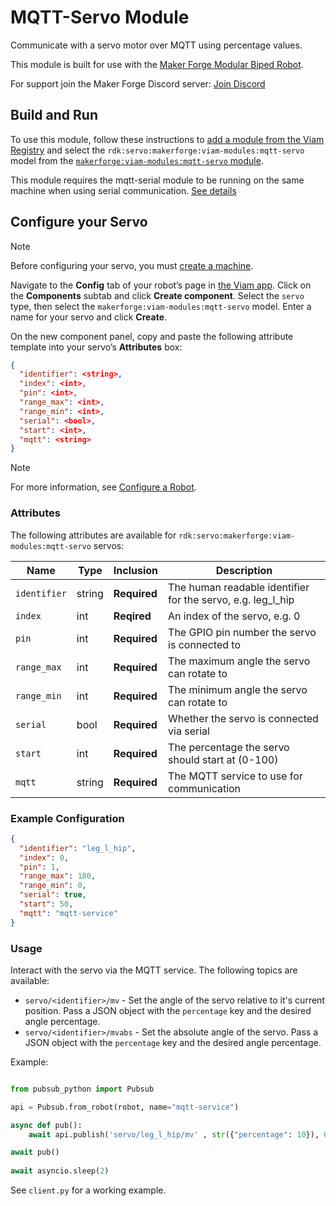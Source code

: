 # MQTT-Servo Module

Communicate with a servo motor over MQTT using percentage values.

This module is built for use with the [Maker Forge Modular Biped Robot](https://github.com/makerforgetech/modular-biped).

For support join the Maker Forge Discord server: [Join Discord](https://bit.ly/makerforge-community)

## Build and Run

To use this module, follow these instructions to [add a module from the Viam Registry](https://docs.viam.com/registry/configure/#add-a-modular-resource-from-the-viam-registry) and select the `rdk:servo:makerforge:viam-modules:mqtt-servo` model from the [`makerforge:viam-modules:mqtt-servo` module](https://app.viam.com/module/rdk/makerforge:viam-modules:mqtt-servo).

This module requires the mqtt-serial module to be running on the same machine when using serial communication. [See details](https://github.com/makerforgetech/viam-modules/tree/main/mqtt-serial)

## Configure your Servo

> [!NOTE]  
> Before configuring your servo, you must [create a machine](https://docs.viam.com/manage/fleet/machines/#add-a-new-machine).

Navigate to the **Config** tab of your robot’s page in [the Viam app](https://app.viam.com/).
Click on the **Components** subtab and click **Create component**.
Select the `servo` type, then select the `makerforge:viam-modules:mqtt-servo` model. 
Enter a name for your servo and click **Create**.

On the new component panel, copy and paste the following attribute template into your servo’s **Attributes** box:

```json
{
  "identifier": <string>,
  "index": <int>,
  "pin": <int>,
  "range_max": <int>,
  "range_min": <int>,
  "serial": <bool>,
  "start": <int>,
  "mqtt": <string>
}
```

> [!NOTE]  
> For more information, see [Configure a Robot](https://docs.viam.com/manage/configuration/).

### Attributes

The following attributes are available for `rdk:servo:makerforge:viam-modules:mqtt-servo` servos:

| Name | Type | Inclusion | Description |
| ---- | ---- | --------- | ----------- |
| `identifier` | string | **Required** |  The human readable identifier for the servo, e.g. leg_l_hip |
| `index` |  int  | **Reqired** |  An index of the servo, e.g. 0 |
| `pin` | int | **Required** | The GPIO pin number the servo is connected to |
| `range_max` | int | **Required** | The maximum angle the servo can rotate to |
| `range_min` | int | **Required** | The minimum angle the servo can rotate to |
| `serial` | bool | **Required** | Whether the servo is connected via serial |
| `start` | int | **Required** | The percentage the servo should start at (0-100) |
| `mqtt` | string | **Required** | The MQTT service to use for communication |

### Example Configuration

```json
{
  "identifier": "leg_l_hip",
  "index": 0,
  "pin": 1,
  "range_max": 180,
  "range_min": 0,
  "serial": true,
  "start": 50,
  "mqtt": "mqtt-service"
}
```

### Usage

Interact with the servo via the MQTT service. The following topics are available:

- `servo/<identifier>/mv` - Set the angle of the servo relative to it's current position. Pass a JSON object with the `percentage` key and the desired angle percentage.
- `servo/<identifier>/mvabs` - Set the absolute angle of the servo. Pass a JSON object with the `percentage` key and the desired angle percentage.

Example:

```python

from pubsub_python import Pubsub

api = Pubsub.from_robot(robot, name="mqtt-service")

async def pub():
    await api.publish('servo/leg_l_hip/mv' , str({"percentage": 10}), 0)

await pub()
    
await asyncio.sleep(2)

```

See `client.py` for a working example. 